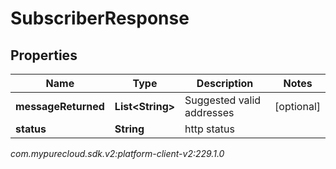 # SubscriberResponse


## Properties

| Name | Type | Description | Notes |
| ------------ | ------------- | ------------- | ------------- |
| **messageReturned** | **List&lt;String&gt;** | Suggested valid addresses |  [optional] |
| **status** | **String** | http status |  |




_com.mypurecloud.sdk.v2:platform-client-v2:229.1.0_
